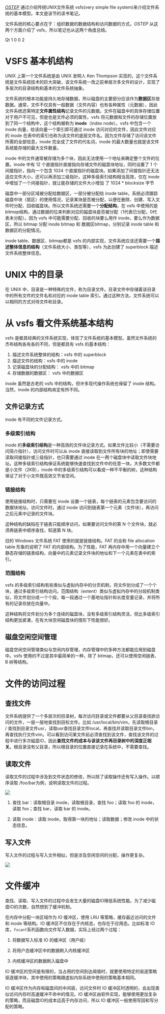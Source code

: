 [*OSTEP*](http://pages.cs.wisc.edu/~remzi/OSTEP/file-implementation.pdf) 通过介绍传统UNIX文件系统 vsfs(very simple file system)来介绍文件系统的基本模型。本文是该节的读书笔记。

文件系统的核心要点在于：组织数据的数据结构和访问数据的方式。*OSTEP* 从这两个方面介绍了 vsfs，所以笔记也从这两个角度总结。

Qt                1        0        0       2

# VSFS 基本机结构

UNIX 上第一个文件系统是由 UNIX 发明人 Ken Thompson 实现的，这个文件系统是文件系统技术的巨大突破，该文件系统一改之前单层次多文件的设计，实现了多层次的目录结构和基本的文件系统抽象。

文件系统的根本功能是持久地存储数据，所以磁盘的主要部分应该作为**数据区**存放数据。通常，文件不仅具有一般数据（文件内容）也有各种属性（元数据），因此文件系统还需特定**文件属性结构**记录文件的元数据。文件在磁盘中的具体存储位置对于用户不可见，但是也是文件必须的属性，vsfs 将元数据和文件的存储位置放到了同一个结构中，这个结构被称为 **inode**（index node）。vsfs 中包含一个 inode 向量，给该向量一个索引即可通过 inode 访问对应的文件，因此文件对应的 inode 在表中的索引也称为该文件的底层文件名。因为文件存储了访问该文件所需的全部信息，inode 完全成了文件的代名词，inode 的最大数量也就是该文件系统能存储的最大文件数量。

inode 中的文件通常被存储为多个块，因此无法使用一个地址来确定整个文件的位置。inode 中有 12 个直接指针直接指向存储文件的磁盘块地址，同时设置了 1 个间接指针，指向一个包含 1024 个直接指针的磁盘块。如果添加了间接指针还无法适应文件大小，还可以再添加三级指针。这种多级索引结构相当高效，仅在 inode 中增加了一个间接指针，就让能存储的文件大小增加 了 1024 * blocksize 字节

磁盘中一部分区域被分配给数据区，一部分被分配给 inode table，系统必须跟踪磁盘中块（扇区）的使用情况，记录某块是否被分配，以便在删除、创建、写入文件时分配、回收磁盘块。所以文件系统还需要一个**分配结构**，在 vsfs 中使用的是 *bitmap*结构，通过数据的位来判断对应的磁盘块是否被分配（1代表已分配，0代表未分配）。因为 vsfs 中可能需要分配、回收的块要么用作 inode，要么作为数据区，所以 bitmap 分配 inode bitmap 和 数据区bitmap，分别记录 inode table 和数据区的分配情况。

inode table、数据区、bitmap都是 vsfs 的内部实现，文件系统应该还需要一个**描述整体信息的结构**（文件系统大小、类型等），vsfs 为此创建了 superblock 描述文件系统整体信息。

# UNIX 中的目录

在 UNIX 中，目录是一种特殊的文件，称为目录文件。目录文件中存储着该目录中的所有文件的文件名和对应的 inode table 索引。通过这种方法，文件系统可以以相同的方式对待文件和目录。

# 从 vsfs 看文件系统基本结构

vsfs 是极其经典的文件系统实现，体现了文件系统的基本模型。虽然文件系统的杰布结构各有各的不同，但是都具有 vsfs 的基本结构：

1. 描述文件系统整体的结构：vsfs 中的 superblock
2. 描述文件的结构：vsfs 中的 inode
3. 记录磁盘块的分配结构： vsfs 中的 bitmap
4. 存储数据的数据区： vsfs 中的数据区

inode 虽然是古老的 vsfs 中的结构，但许多现代操作系统也保留了 inode 结构。当然，inode 的内部结构肯定有所不同。

## 文件记录方式

inode 有不同的文件记录方式。

### 多级索引结构

inode 的**多级索引结构**是一种高效的文件块记录方式。如果文件比较小（不需要访问简介指针），访问文件时可以从 inode 直接读取到文件所有块的地址；即使需要读取间接指针或三级指针，也只需要通过 inode 在一两个磁盘块中读取文件块地址。这种多级索引结构保证系统能够快速查找到文件中的任意一块。大多数文件都是小文件（2KB），inode 中的多级索引结构可以看成一种不平衡的树，这种结构保证了对于小文件既高效又节省空间。

### 链接结构

使用链接结构时，只需要在 inode 设置一个链表，每个链表的元素包含要访问的数据块地址。访问文件时，通过 inode 访问到链表第一个元素（文件块），再访问之后元素中记录的文件块。

这种结构的缺陷在于链表只能顺序访问，如果要访问文件的第 N 个文件块，就必须再链表中顺序查找，知道第 N 块。

旧的 Windows 文件系统 FAT 使用的就是链接结构。FAT 的全称 file allocation table 形象的说明了 FAT 的内部结构。为了性能，FAT 再内存中用一个向量建立个静态存储的链表结构，向量中的元素记录文件块的地址和下一个元素在表中的索引。

### 范围结构

vsfs 的多级索引结构有些类似与虚拟内存中的分页机制，将文件划分成了一个个块，通过多级索引结构访问。范围结构（extent）类似与虚拟内存中的分段机制类似，将文件划分成一个个段，每一段通过一个基地址指针和长度变量记录，并将所有的记录存放在向量中。

这种结构将文件划分为多个连续的磁盘块，没有多级索引结构灵活，但比多级索引结构更加紧凑，在有大块空闲磁盘块的情形下性能很好。

## 磁盘空闲空间管理

磁盘空闲空间管理类似与空闲内存管理，内存管理中的多种方法都能应用到磁盘中。vsfs 使用的不过是其中最简单的一种，除了 bitmap，还可以使用空闲链表、B 树等结构。

# 文件的访问过程

## 查找文件

文件系统提供了一个多层次的目录树，每次访问目录或文件都要从父目录查找欲访问的文件，一层一层地查找到目标文件。比如 /usr/local/bin/vim，先读取根目录 / 查找到目录文件usr，读取usr查找目录文件local，再查找并读取目录文件bin，再查找执行文件vim。可以看到访问某文件前必须查找到该文件，查找该文件的过程中进行多次磁盘IO，因此**查找文件的成本与该该文件再目录树中的深度正相关**。根目录没有父目录，所以根目录的位置直接记录在系统中，不需要查找。



## 读取文件

读取文件的过程中涉及到文件状态的修改，所以除了读取操作还有写入操作。以顺序读取 /foo/bar为例，说明读取文件的过程。

![](https://img2020.cnblogs.com/blog/1954702/202006/1954702-20200604214802868-164065417.jpg)	

1. 查找 bar：读取根目录 inode，读取根目录，查找 foo；读取 foo 的 inode，读取 foo；查找 bar，读取 bar 的 inode。

2. 读取 inode：读取 inode，取得第一块的地址；读取数据；修改 inode 中的状态信息。

## 写入文件

写入文件的过程与写入文件相似，但是涉及空闲空间的分配，操作更复杂。

![](https://img2020.cnblogs.com/blog/1954702/202006/1954702-20200604215752122-1572621600.png)

# 文件缓冲

查找、读取、写入文件的过程中会发生大量的磁盘IO降低系统性能。为了减少磁盘IO的次数，自然想到了缓冲机制。

在内存中分配一块区域作为 IO 缓冲区，使用 LRU 等策略，缓存最近访问的文件和 inode 等结构。IO 缓冲区不仅存在于内核态，也存在于应用态。比如标准 IO 库，`fscanf`系列函数向文件写入数据，实际上经过两个过程：

1. 将数据写入标准 IO 的缓冲区（用户级）
2. 将用户态缓冲区中的数据刷入内核缓冲区

3. 内核缓冲区的数据刷入磁盘中

IO 缓冲区的空间是有限的，当占用的空间到达阈值时，就要使用特定的驱逐策略驱逐缓冲块，其中使用的策略跟虚拟内存系统中使用的策略基本相同。

IO 缓冲区作为内存和磁盘间的中间层，访问文件时 IO 缓冲区时透明的，会出现类似访问内存时高速缓冲不命中的情况。IO 缓冲区由软件实现，能够使用更加复杂的策略，而且磁盘IO的成本远高于内存访问，所以 IO 缓冲区一般使用写回和写分配的策略。